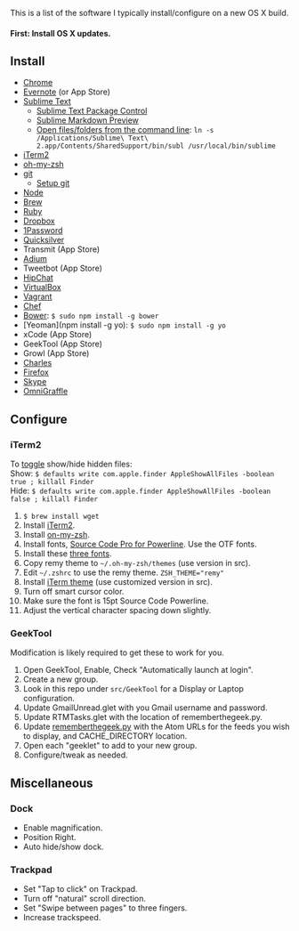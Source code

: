 This is a list of the software I typically install/configure on a new OS X build. 

#### First: Install OS X updates. 

## Install 

* [Chrome](http://google.com/chrome)
* [Evernote](http://evernote.com/download) (or App Store)
* [Sublime Text](http://www.sublimetext.com/2)
	* [Sublime Text Package Control](https://sublime.wbond.net/installation)
	* [Sublime Markdown Preview](https://github.com/revolunet/sublimetext-markdown-preview#installation-)
	* [Open files/folders from the command line](https://gist.github.com/artero/1236170): `ln -s /Applications/Sublime\ Text\ 2.app/Contents/SharedSupport/bin/subl /usr/local/bin/sublime`
* [iTerm2](http://www.iterm2.com/)
* [oh-my-zsh](https://github.com/robbyrussell/oh-my-zsh)
* [git](http://git-scm.com/download/mac)
	* [Setup git](http://help.github.com/articles/set-up-git)
* [Node](http://nodejs.org)
* [Brew](http://brew.sh/)
* [Ruby](https://www.ruby-lang.org/en/installation/#homebrew)
* [Dropbox](http://www.dropbox.com)
* [1Password](https://agilebits.com/onepassword)
* [Quicksilver](http://qsapp.com/)
* Transmit (App Store)
* [Adium](https://adium.im/)
* Tweetbot (App Store)
* [HipChat](https://www.hipchat.com/)
* [VirtualBox](https://www.virtualbox.org/wiki/Downloads)
* [Vagrant](http://www.vagrantup.com/downloads.html)
* [Chef](http://www.getchef.com/chef/install/)
* [Bower](http://bower.io/): `$ sudo npm install -g bower`
* [Yeoman](npm install -g yo): `$ sudo npm install -g yo`
* xCode (App Store)
* GeekTool (App Store)
* Growl (App Store)
* [Charles](http://www.charlesproxy.com/)
* [Firefox](http://www.mozilla.org/en-US/firefox/new/)
* [Skype](http://www.skype.com/)
* [OmniGraffle](http://www.omnigroup.com/omnigraffle)

## Configure

### iTerm2

To [toggle](http://coolestguidesontheplanet.com/show-hidden-library-and-user-library-folder-in-osx/) show/hide hidden files:  
Show: `$ defaults write com.apple.finder AppleShowAllFiles -boolean true ; killall Finder`  
Hide: `$ defaults write com.apple.finder AppleShowAllFiles -boolean false ; killall Finder`

1. `$ brew install wget`
2. Install [iTerm2](http://www.iterm2.com/).
3. Install [on-my-zsh](https://github.com/robbyrussell/oh-my-zsh).
4. Install fonts, [Source Code Pro for Powerline](https://github.com/Lokaltog/powerline-fonts/tree/master/SourceCodePro). Use the OTF fonts. 
5. Install these [three fonts](https://gist.github.com/qrush/1595572).
6. Copy remy theme to `~/.oh-my-zsh/themes` (use version in src).
7. Edit `~/.zshrc` to use the remy theme. `ZSH_THEME="remy"`
8. Install [iTerm theme](https://github.com/altercation/solarized/tree/master/iterm2-colors-solarized) (use customized version in src).
9. Turn off smart cursor color. 
10. Make sure the font is 15pt Source Code Powerline.
11. Adjust the vertical character spacing down slightly. 

### GeekTool

Modification is likely required to get these to work for you.

1. Open GeekTool, Enable, Check "Automatically launch at login". 
2. Create a new group.
3. Look in this repo under `src/GeekTool` for a Display or Laptop configuration. 
4. Update GmailUnread.glet with you Gmail username and password. 
5. Update RTMTasks.glet with the location of rememberthegeek.py.
6. Update [rememberthegeek.py](https://github.com/smenzer/geektool/blob/master/rememberthegeek.py) with the Atom URLs for the feeds you wish to display, and CACHE_DIRECTORY location.
7. Open each "geeklet" to add to your new group. 
8. Configure/tweak as needed.


## Miscellaneous

### Dock
* Enable magnification.
* Position Right.
* Auto hide/show dock.

### Trackpad
* Set "Tap to click" on Trackpad. 
* Turn off "natural" scroll direction.
* Set "Swipe between pages" to three fingers. 
* Increase trackspeed. 
